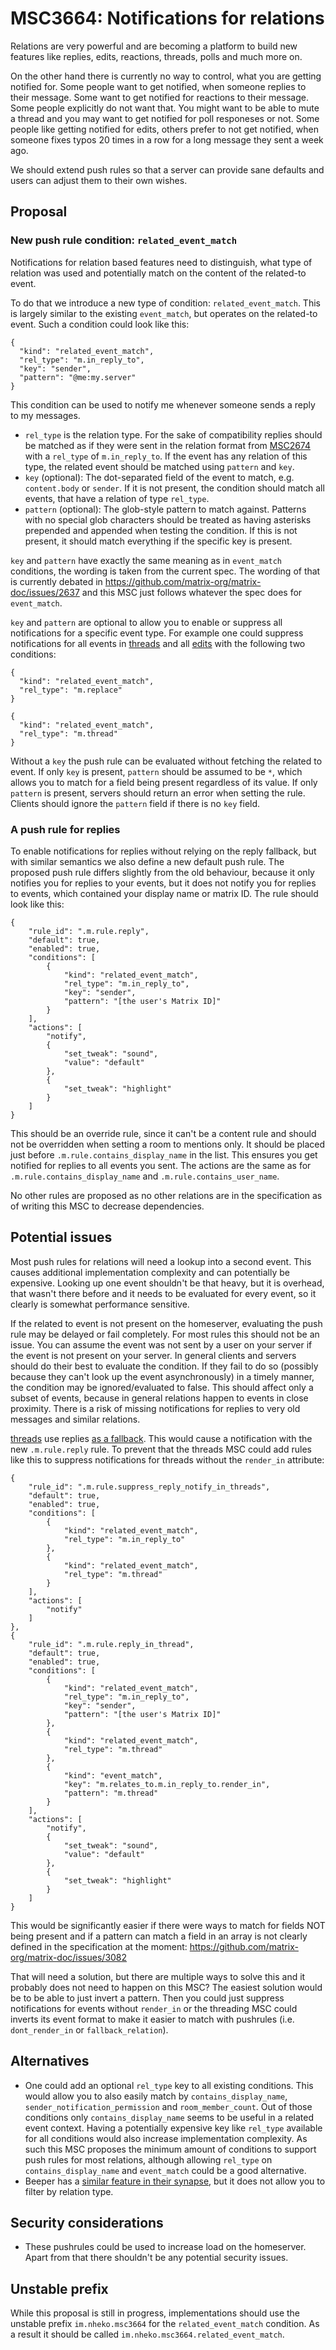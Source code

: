 # MSC3664: Notifications for relations

Relations are very powerful and are becoming a platform to build new features
like replies, edits, reactions, threads, polls and much more on.

On the other hand there is currently no way to control, what you are getting
notified for. Some people want to get notified, when someone replies to their
message. Some want to get notified for reactions to their message. Some people
explicitly do not want that. You might want to be able to mute a thread and you
may want to get notified for poll responeses or not. Some people like getting
notified for edits, others prefer to not get notified, when someone fixes typos
20 times in a row for a long message they sent a week ago.

We should extend push rules so that a server can provide sane defaults and users
can adjust them to their own wishes.

## Proposal

### New push rule condition: `related_event_match`

Notifications for relation based features need to distinguish, what type of
relation was used and potentially match on the content of the related-to event.

To do that we introduce a new type of condition: `related_event_match`. This is
largely similar to the existing `event_match`, but operates on the related-to
event. Such a condition could look like this:

```json5
{
  "kind": "related_event_match",
  "rel_type": "m.in_reply_to",
  "key": "sender",
  "pattern": "@me:my.server"
}
```

This condition can be used to notify me whenever someone sends a reply to my
messages.

- `rel_type` is the relation type. For the sake of compatibility replies
    should be matched as if they were sent in the relation format from
    [MSC2674](https://github.com/matrix-org/matrix-doc/pull/2674) with a
    `rel_type` of `m.in_reply_to`. If the event has any relation of this type,
    the related event should be matched using `pattern` and `key`.
- `key` (optional): The dot-separated field of the event to match, e.g. `content.body`
    or `sender`. If it is not present, the condition should match all events,
    that have a relation of type `rel_type`.
- `pattern` (optional): The glob-style pattern to match against. Patterns with
    no special glob characters should be treated as having asterisks prepended
    and appended when testing the condition. If this is not present, it should
    match everything if the specific key is present.

`key` and `pattern` have exactly the same meaning as in `event_match`
conditions, the wording is taken from the current spec. The wording of that is
currently debated in https://github.com/matrix-org/matrix-doc/issues/2637 and
this MSC just follows whatever the spec does for `event_match`.

`key` and `pattern` are optional to allow you to enable or suppress all
notifications for a specific event type. For example one could suppress
notifications for all events in
[threads](https://github.com/matrix-org/matrix-doc/pull/3440) and all
[edits](https://github.com/matrix-org/matrix-doc/pull/2676) with the following
two conditions:

```json5
{
  "kind": "related_event_match",
  "rel_type": "m.replace"
}
```

```json5
{
  "kind": "related_event_match",
  "rel_type": "m.thread"
}
```

Without a `key` the push rule can be evaluated without fetching the related to
event. If only `key` is present, `pattern` should be assumed to be `*`, which
allows you to match for a field being present regardless of its value. If only
`pattern` is present, servers should return an error when setting the rule.
Clients should ignore the `pattern` field if there is no `key` field.

### A push rule for replies

To enable notifications for replies without relying on the reply fallback, but
with similar semantics we also define a new default push rule. The proposed
push rule differs slightly from the old behaviour, because it only notifies you
for replies to your events, but it does not notify you for replies to events,
which contained your display name or matrix ID. The rule should look like this:

```json5
{
    "rule_id": ".m.rule.reply",
    "default": true,
    "enabled": true,
    "conditions": [
        {
            "kind": "related_event_match",
            "rel_type": "m.in_reply_to",
            "key": "sender",
            "pattern": "[the user's Matrix ID]"
        }
    ],
    "actions": [
        "notify",
        {
            "set_tweak": "sound",
            "value": "default"
        },
        {
            "set_tweak": "highlight"
        }
    ]
}
```

This should be an override rule, since it can't be a content rule and should
not be overridden when setting a room to mentions only. It should be placed just
before `.m.rule.contains_display_name` in the list. This ensures you get
notified for replies to all events you sent. The actions are the same as for
`.m.rule.contains_display_name` and `.m.rule.contains_user_name`.

No other rules are proposed as no other relations are in the specification as of
writing this MSC to decrease dependencies.

## Potential issues

Most push rules for relations will need a lookup into a second event. This
causes additional implementation complexity and can potentially be expensive.
Looking up one event shouldn't be that heavy, but it is overhead, that wasn't
there before and it needs to be evaluated for every event, so it clearly is
somewhat performance sensitive.

If the related to event is not present on the homeserver, evaluating the push
rule may be delayed or fail completely. For most rules this should not be an
issue. You can assume the event was not sent by a user on your server if the
event is not present on your server.  In general clients and servers should do
their best to evaluate the condition. If they fail to do so (possibly because
they can't look up the event asynchronously) in a timely manner, the condition
may be ignored/evaluated to false. This should affect only a subset of events,
because in general relations happen to events in close proximity. There is a
risk of missing notifications for replies to very old messages and similar
relations.


[threads](https://github.com/matrix-org/matrix-doc/pull/3440) use replies
[as a fallback](https://github.com/matrix-org/matrix-doc/pull/3440/files#diff-113727ce0257b4dc0ad6f1087b6402f2cfcb6ff93272757b947bf1ce444056aeR82).
This would cause a notification with the new `.m.rule.reply` rule. To prevent
that the threads MSC could add rules like this to suppress notifications for
threads without the `render_in` attribute:

```json5
{
    "rule_id": ".m.rule.suppress_reply_notify_in_threads",
    "default": true,
    "enabled": true,
    "conditions": [
        {
            "kind": "related_event_match",
            "rel_type": "m.in_reply_to"
        },
        {
            "kind": "related_event_match",
            "rel_type": "m.thread"
        }
    ],
    "actions": [
        "notify"
    ]
},
{
    "rule_id": ".m.rule.reply_in_thread",
    "default": true,
    "enabled": true,
    "conditions": [
        {
            "kind": "related_event_match",
            "rel_type": "m.in_reply_to",
            "key": "sender",
            "pattern": "[the user's Matrix ID]"
        },
        {
            "kind": "related_event_match",
            "rel_type": "m.thread"
        },
        {
            "kind": "event_match",
            "key": "m.relates_to.m.in_reply_to.render_in",
            "pattern": "m.thread"
        }
    ],
    "actions": [
        "notify",
        {
            "set_tweak": "sound",
            "value": "default"
        },
        {
            "set_tweak": "highlight"
        }
    ]
}
```

This would be significantly easier if there were ways to match for fields NOT
being present and if a pattern can match a field in an array is not clearly
defined in the specification at the moment: https://github.com/matrix-org/matrix-doc/issues/3082

That will need a solution, but there are multiple ways to solve this and it
probably does not need to happen on this MSC? The easiest solution would be to
be able to just invert a pattern. Then you could just suppress notifications for
events without `render_in` or the threading MSC could inverts its event format
to make it easier to match with pushrules (i.e. `dont_render_in` or
`fallback_relation`).

## Alternatives

- One could add an optional `rel_type` key to all existing conditions. This
    would allow you to also easily match by `contains_display_name`,
    `sender_notification_permission` and `room_member_count`. Out of those
    conditions only `contains_display_name` seems to be useful in a related
    event context. Having a potentially expensive key like `rel_type` available
    for all conditions would also increase implementation complexity. As such
    this MSC proposes the minimum amount of conditions to support push rules for
    most relations, although allowing `rel_type` on `contains_display_name` and
    `event_match` could be a good alternative.
- Beeper has a
    [similar feature in their synapse](https://gitlab.com/beeper/synapse/-/commit/44a1728b6b021f97900c89e0c00f7d1a23ce0d43),
    but it does not allow you to filter by relation type.



## Security considerations

- These pushrules could be used to increase load on the homeserver. Apart from
    that there shouldn't be any potential security issues.

## Unstable prefix

While this proposal is still in progress, implementations should use the
unstable prefix `im.nheko.msc3664` for the `related_event_match` condition. As
a result it should be called `im.nheko.msc3664.related_event_match`.

